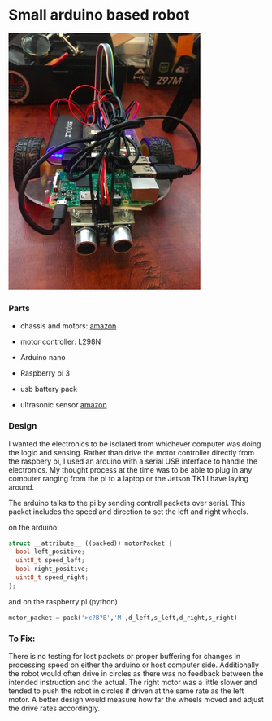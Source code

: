 # Small arduino based robot


![alt text](./images/robot.jpg "mr roboto") 

### Parts
* chassis and motors: [amazon](https://www.amazon.com/gp/product/B01BXPETQG/ref=oh_aui_search_detailpage?ie=UTF8&psc=1)

* motor controller: [L298N](https://www.amazon.com/gp/product/B014KMHSW6/ref=oh_aui_search_detailpage?ie=UTF8&psc=1)

* Arduino nano
* Raspberry pi 3
* usb battery pack
* ultrasonic sensor [amazon](https://www.amazon.com/gp/product/B004U8TOE6/ref=oh_aui_search_detailpage?ie=UTF8&psc=1)

### Design 
I wanted the electronics to be isolated from whichever computer was doing the logic and sensing. Rather than drive the motor controller directly from the raspbery pi, I used an arduino with a serial USB interface to handle the electronics. My thought process at the time was to be able to plug in any computer ranging from the pi to a laptop or the Jetson TK1 I have laying around. 

The arduino talks to the pi by sending controll packets over serial. This packet includes the speed and direction to set the left and right wheels.

on the arduino:

```cpp
struct __attribute__ ((packed)) motorPacket {
  bool left_positive;
  uint8_t speed_left;
  bool right_positive;
  uint8_t speed_right;
};
```
and on the raspberry pi (python)

```python
motor_packet = pack('>c?B?B','M',d_left,s_left,d_right,s_right)
```

### To Fix:
There is no testing for lost packets or proper buffering for changes in processing speed on either the arduino or host computer side. Additionally the robot would often drive in circles as there was no feedback between the intended instruction and the actual. The right motor was a little slower and tended to push the robot in circles if driven at the same rate as the left motor. A better design would measure how far the wheels moved and adjust the drive rates accordingly.





